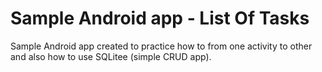 # Sample Android app - List Of Tasks
Sample Android app created to practice how to from one activity to other and also how to use SQLitee (simple CRUD app).
